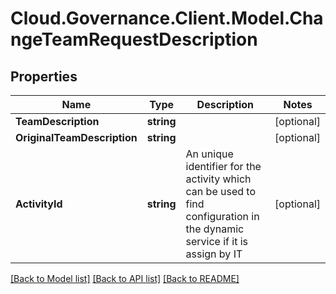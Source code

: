 # Cloud.Governance.Client.Model.ChangeTeamRequestDescription
## Properties

Name | Type | Description | Notes
------------ | ------------- | ------------- | -------------
**TeamDescription** | **string** |  | [optional] 
**OriginalTeamDescription** | **string** |  | [optional] 
**ActivityId** | **string** | An unique identifier for the activity which can be used to find configuration in the dynamic service if it is assign by IT | [optional] 

[[Back to Model list]](../README.md#documentation-for-models) [[Back to API list]](../README.md#documentation-for-api-endpoints) [[Back to README]](../README.md)

